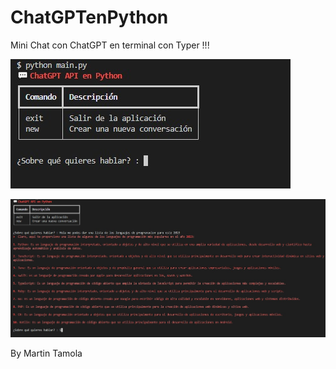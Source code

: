 # ChatGPTenPython

Mini Chat con ChatGPT en terminal con Typer !!!

![](/s1.jpeg)

![](/s2.jpeg)

By Martin Tamola